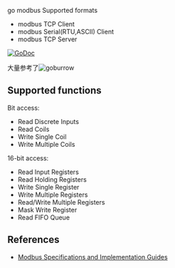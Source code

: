 go modbus Supported formats
- modbus TCP Client
- modbus Serial(RTU,ASCII) Client
- modbus TCP Server

[![GoDoc](https://godoc.org/github.com/thinkgos/gomodbus?status.svg)](https://godoc.org/github.com/thinkgos/gomodbus)

大量参考了![goburrow](https://github.com/goburrow/modbus)

Supported functions
-------------------
Bit access:
*   Read Discrete Inputs
*   Read Coils
*   Write Single Coil
*   Write Multiple Coils

16-bit access:
*   Read Input Registers
*   Read Holding Registers
*   Write Single Register
*   Write Multiple Registers
*   Read/Write Multiple Registers
*   Mask Write Register
*   Read FIFO Queue

References
----------
-   [Modbus Specifications and Implementation Guides](http://www.modbus.org/specs.php)
